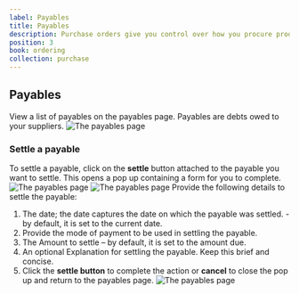 ```yaml
---
label: Payables
title: Payables
description: Purchase orders give you control over how you procure products and services.
position: 3
book: ordering
collection: purchase
---
```

## Payables
View a list of payables on the payables page. Payables are debts owed to your suppliers.
![The payables page](/docs/purchase/ordering/img/payables_dashboard.png)
### Settle a payable
To settle a payable, click on the **settle** button attached to the payable you want to settle. This opens a pop up containing a form for you to complete. 
![The payables page](/docs/purchase/ordering/img/settle_payable.png)
![The payables page](/docs/purchase/ordering/img/settle_payable_dialogue.png)
Provide the following details to settle the payable: 
1. The date; the date captures the date on which the payable was settled. - by default, it is set to the current date. 
2. Provide the mode of payment to be used in settling the payable.
3. The Amount to settle – by default, it is set to the amount due. 
4. An optional Explanation for settling the payable. Keep this brief and concise. 
5. Click the **settle button** to complete the action or **cancel** to close the pop up and return to the payables page. 
![The payables page](/docs/purchase/ordering/img/settle_btn_payables.png)